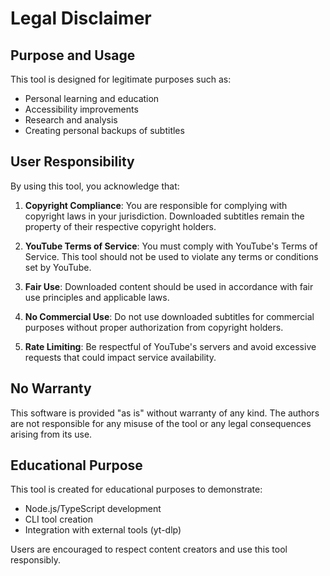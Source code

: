 # Legal Disclaimer

## Purpose and Usage

This tool is designed for legitimate purposes such as:
- Personal learning and education
- Accessibility improvements
- Research and analysis
- Creating personal backups of subtitles

## User Responsibility

By using this tool, you acknowledge that:

1. **Copyright Compliance**: You are responsible for complying with copyright laws in your jurisdiction. Downloaded subtitles remain the property of their respective copyright holders.

2. **YouTube Terms of Service**: You must comply with YouTube's Terms of Service. This tool should not be used to violate any terms or conditions set by YouTube.

3. **Fair Use**: Downloaded content should be used in accordance with fair use principles and applicable laws.

4. **No Commercial Use**: Do not use downloaded subtitles for commercial purposes without proper authorization from copyright holders.

5. **Rate Limiting**: Be respectful of YouTube's servers and avoid excessive requests that could impact service availability.

## No Warranty

This software is provided "as is" without warranty of any kind. The authors are not responsible for any misuse of the tool or any legal consequences arising from its use.

## Educational Purpose

This tool is created for educational purposes to demonstrate:
- Node.js/TypeScript development
- CLI tool creation
- Integration with external tools (yt-dlp)

Users are encouraged to respect content creators and use this tool responsibly.